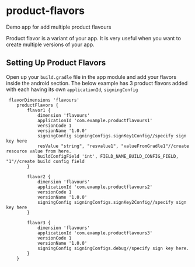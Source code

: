 # product-flavors
Demo app for add multiple product flavours
 
 Product flavor is a variant of your app. It is very useful when you want to create multiple versions of your app.


## Setting Up Product Flavors
Open up your ```build.gradle``` file in the app module and add your flavors inside the android section.
The below example has 3 product flavors added with each having its own ```applicationId```, ```signingConfig```

```
 flavorDimensions 'flavours'
    productFlavors {
        flavor1 {
            dimension 'flavours'
            applicationId 'com.example.productflavours1'
            versionCode 1
            versionName '1.0.0'
            signingConfig signingConfigs.signKey1Config//specify sign key here
            resValue "string", "resvalue1", "valueFromGradle1"//create resource value from here.
            buildConfigField 'int', FIELD_NAME_BUILD_CONFIG_FIELD, "1"//create build config field
        }

        flavor2 {
            dimension 'flavours'
            applicationId 'com.example.productflavours2'
            versionCode 1
            versionName '1.0.0'
            signingConfig signingConfigs.signKey2Config//specify sign key here
        }

        flavor3 {
            dimension 'flavours'
            applicationId 'com.example.productflavours3'
            versionCode 1
            versionName '1.0.0'
            signingConfig signingConfigs.debug//specify sign key here.
        }
    }
```
